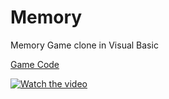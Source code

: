 # Memory
Memory Game clone in Visual Basic

[Game Code](https://github.com/CJ-Veliz/Memory/blob/master/WindowsApp1/Form1.vb)

[![Watch the video](https://i.imgur.com/aOQU3wf.png)](https://www.youtube.com/watch?v=Xttsqo-VD6Y)

